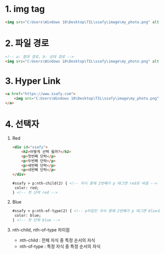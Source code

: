 # 1. img tag

```html
<img src="C:Users\Windows 10\Desktop\TIL\ssafy\image\my_photo.png" alt "ssafy">
```



# 2. 파일 경로

```html
<!-- a: 절대 경로, b: 상대 경로 -->
<img src="C:Users\Windows 10\Desktop\TIL\ssafy\image\my_photo.png" alt "ssafy">
```



# 3. Hyper Link

```html
<a href="https://www.ssafy.com">
	<img src="C:Users\Windows 10\Desktop\TIL\ssafy\image\my_photo.png" alt "ssafy">
</a>
```



# 4. 선택자

1) Red

   ```html
   <div id="ssafy">
       <h2>어떻게 선택 될까?</h2>
       <p>첫번째 단락</p>
       <p>두번째 단락</p>
       <p>세번째 단락</p>
       <p>네번째 단락</p>
   </div>
   
   #ssafy > p:nth-child(2) { <!-- 자식 중에 2번째가 p 태그면 red로 바꿈 -->
   	color: red;
   } <!-- 첫 단락 red -->
   ```

2) Blue

   ```html
   #ssafy > p:nth-of-type(2) { <!-- p타입인 자식 중에 2번째가 p 태그면 blue로 바꿈 -->
   	color: blue;
   } <!-- 첫 단락 blue -->
   ```

3) nth-child, nth-of-type 차이점

   - nth-child : 전체 자식 중 특정 순서의 자식
   - nth-of-type : 특정 자식 중 특정 순서의 자식